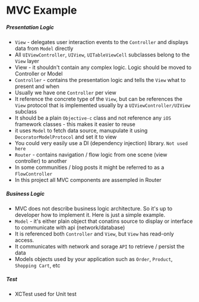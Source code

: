 #  MVC Example

##### Presentation Logic
* `View` - delegates user interaction events to the `Controller` and displays data from `Model` directly
* All `UIViewController`, `UIView`, `UITableViewCell` subclasses belong to the `View` layer
* View - it shouldn't contain any complex logic. Logic should be moved to Controller or Model
* `Controller` - contains the presentation logic and tells the `View` what to present and when
* Usually we have one `Controller` per view
* It reference the concrete type of the `View`, but can be references the `View` protocol that is implemented usually by a `UIViewController/UIView` subclass
* It should be a plain `Objective-c` class and not reference any `iOS` framework classes - this makes it easier to reuse
* it uses `Model` to fetch data source, manupulate it using `DecoratorModelProtocol` and set it to view
* You could very easily use a DI (dependency injection) library. `Not used here`
* `Router` - contains navigation / flow logic from one scene (view controller) to another
* In some communities / blog posts it might be referred to as a `FlowController`
* In this project all MVC components are assempled in Router

##### Business Logic

* MVC does not describe business logic architecture. So it's up to developer how to implement it. Here is just a simple example.
* `Model` - it's either plain object that conatins source to display or interface to communicate with api (network/database)
* It is referenced both  `Controller` and `View`, but `View` has read-only access.
* It communicates with network and sorage `API` to retrieve / persist the data
* Models objects used by your application such as `Order`, `Product`, `Shopping Cart`, etc

##### Test
* XCTest used for Unit test
